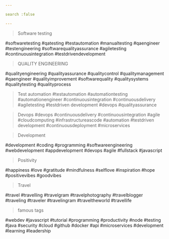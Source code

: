 ```yaml
---

search :false

---
```



> Software testing

#softwaretesting
#qatesting
#testautomation
#manualtesting
#qaengineer
#testengineering
#softwarequalityassurance
#agiletesting
#continuousintegration
#testdrivendevelopment

> QUALITY ENGINEERING

#qualityengineering
#qualityassurance
#qualitycontrol
#qualitymanagement
#qaengineer
#qualityimprovement
#softwarequality
#qualitysystems
#qualitytesting
#qualityprocess

> Test automation
#testautomation
#automationtesting
#automationengineer
#continuousintegration
#continuousdelivery
#agiletesting
#testdriven development
#devops
#qualityassurance


> Devops
#devops
#continuousdelivery
#continuousintegration
#agile
#cloudcomputing
#infrastructureascode
#automation
#testdriven development
#continuousdeployment
#microservices


> Development

#development
#coding
#programming
#softwareengineering
#webdevelopment
#appdevelopment
#devops
#agile
#fullstack
#javascript



> Positivity

#happiness
#love
#gratitude
#mindfulness
#selflove
#inspiration
#hope
#positivevibes
#goodvibes


> Travel

#travel
#travelling
#travelgram
#travelphotography
#travelblogger
#traveling
#traveler
#travelingram
#traveltheworld
#travellife

> famous tags 

#webdev
#javascript
#tutorial
#programming
#productivity
#node
#testing
#java
#security
#cloud
#github
#docker
#api
#microservices
#development
#learning
#leadership


